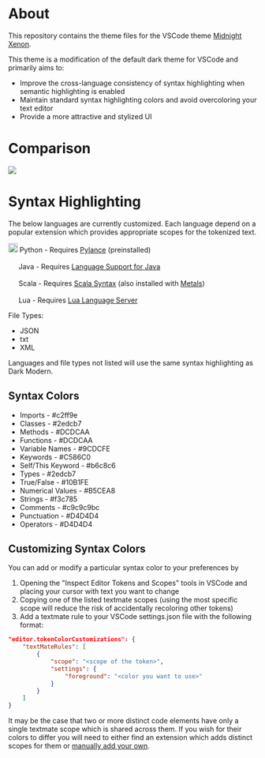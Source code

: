 # About
This repository contains the theme files for the VSCode theme <a href="example.com">Midnight Xenon</a>.

This theme is a modification of the default dark theme for VSCode and primarily aims to:
- Improve the cross-language consistency of syntax highlighting when semantic highlighting is enabled
- Maintain standard syntax highlighting colors and avoid overcoloring your text editor
- Provide a more attractive and stylized UI

# Comparison

<img src="https://github.com/MitchMedeiros/midnight-xenon/blob/9efd8832e0ffeae3f6e04b566f0d4d962bfa1f78/images/improved/python.png">

# Syntax Highlighting
The below languages are currently customized. Each language depend on a popular extension which provides appropriate scopes for the tokenized text.

<img src="https://cdn.jsdelivr.net/gh/devicons/devicon@latest/icons/python/python-original.svg" width="19"> Python - Requires <a href="https://marketplace.visualstudio.com/items?itemName=ms-python.vscode-pylance">Pylance</a> (preinstalled)

<img src="https://cdn.jsdelivr.net/gh/MitchMedeiros/MitchMedeiros@85ebeb02576a02087114b63f193b4471aa372c20/images/java-white.svg" width="17"> Java - Requires <a href="https://marketplace.visualstudio.com/items?itemName=redhat.java">Language Support for Java</a>

<img src="https://cdn.jsdelivr.net/gh/devicons/devicon@latest/icons/scala/scala-original.svg" width="17"> Scala - Requires <a href="https://marketplace.visualstudio.com/items?itemName=scala-lang.scala">Scala Syntax</a> (also installed with <a href="https://marketplace.visualstudio.com/items?itemName=scalameta.metals">Metals</a>)

<img src="https://cdn.jsdelivr.net/gh/devicons/devicon@latest/icons/lua/lua-original.svg" width="17"> Lua - Requires <a href="https://marketplace.visualstudio.com/items?itemName=sumneko.lua">Lua Language Server</a>

File Types:
- JSON
- txt
- XML

Languages and file types not listed will use the same syntax highlighting as Dark Modern.

## Syntax Colors
- Imports - #c2ff9e
- Classes - #2edcb7
- Methods - #DCDCAA
- Functions - #DCDCAA
- Variable Names - #9CDCFE
- Keywords - #C586C0
- Self/This Keyword - #b6c8c6
- Types - #2edcb7
- True/False - #10B1FE
- Numerical Values - #B5CEA8
- Strings - #f3c785
- Comments - #c9c9c9bc
- Punctuation - #D4D4D4
- Operators - #D4D4D4

## Customizing Syntax Colors
You can add or modify a particular syntax color to your preferences by

1) Opening the "Inspect Editor Tokens and Scopes" tools in VSCode and placing your cursor with text you want to change
2) Copying one of the listed textmate scopes (using the most specific scope will reduce the risk of accidentally recoloring other tokens)
3) Add a textmate rule to your VSCode settings.json file with the following format:
```json
"editor.tokenColorCustomizations": {
    "textMateRules": [
        {
            "scope": "<scope of the token>",
            "settings": {
                "foreground": "<color you want to use>"
            }
        }
    ]
}
```

It may be the case that two or more distinct code elements have only a single textmate scope which is shared across them. If you wish for their colors to differ you will need to either find an extension which adds distinct scopes for them or <a href="https://code.visualstudio.com/api/language-extensions/syntax-highlight-guide">manually add your own</a>.
